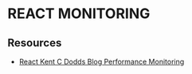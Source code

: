 # REACT MONITORING

## Resources

- [React Kent C Dodds Blog Performance Monitoring](https://kentcdodds.com/blog/react-production-performance-monitoring)
